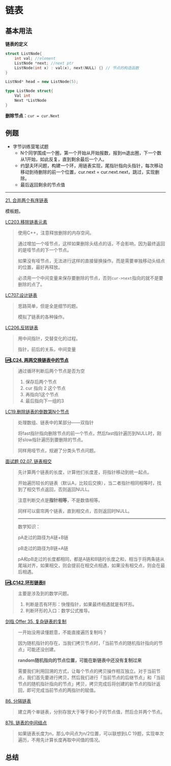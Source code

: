 链表
===

## 基本用法

**链表的定义**

```cpp
struct ListNode{
    int val; //element
    ListNode *next; //next ptr
    ListNode(int x) : val(x), next(NULL) {} // 节点的构造函数
}

ListNod* head = new ListNode(5);
```

```go
type ListNode struct{
    Val int
    Next *ListNode
}
```

**删除节点**：`cur = cur.Next`

## 例题

- 字节训练营笔试题
  - N个同学围成一个圈，第一个开始从开始报数，报到m退出圈，下一个数从1开始，如此反复，直到剩余最后一个人。
  - 约瑟夫环问题，构建一个环，用链表实现，尾指针指向头指针，每次移动移动到待删除的前一个位置，cur.next = cur.next.next，跳过，实现删除。
  - 最后返回剩余的节点值

---

[21. 合并两个有序链表](https://leetcode.cn/problems/merge-two-sorted-lists/)

模板题。

[LC203.移除链表元素](https://leetcode.cn/problems/remove-linked-list-elements/)

> 使用C++，注意释放删除的内存空间。
>
> 通过增加一个哑节点，这样如果删除头结点的话，不会影响，因为最终返回的是哑节点的下一个节点。
>
> 如果没有哑节点，无法进行这样的直接替换操作。而是需要单独移动头结点的位置，最好再释放。
>
> 必须用一个中间变量来保存要删除的节点，否则`cur->next`指向的就不是要删除的点了。

[LC707.设计链表](https://leetcode.cn/problems/design-linked-list/)

> 思路简单，但是全是细节的题。
>
> 模拟了链表的各种操作。

[LC206.反转链表](https://leetcode.cn/problems/reverse-linked-list/)

> 用中间指针，交替变化的过程。
>
> 指针，前后的关系，中间变量

**[🆙LC24. 两两交换链表中的节点](https://leetcode.cn/problems/swap-nodes-in-pairs/)**

> 通过循环判断后两个节点是否为空
>
> 1. 保存后两个节点
>2. cur 指向 2 这个节点
> 3. 再指向1这个节点
> 4. 最后指向下一组的3

[LC19.删除链表的倒数第N个节点](https://leetcode.cn/problems/remove-nth-node-from-end-of-list/)

> 处理数组、链表中的某部分——双指针
>
> 将fast指针指向删除节点的前一个节点，然后fast指针遍历到NULL时，刚好slow指针遍历到要删除的节点。
>
> 同样用哑节点，规避了分类头节点问题。
>

[面试题 02.07. 链表相交](https://leetcode.cn/problems/intersection-of-two-linked-lists-lcci/)

> 先计算两个链表的长度，计算他们长度差，将指针移动到统一起点。
>
> 开始遍历较长的链表（默认A，比较后交换），当二者指针相同相等时，找到了相交节点返回，否则返回NULL。
>
> 注意判断交点是**指针相等**，不是数值相等。
>
> 同样可以窗帘两个链表，直到相交点，否则返回时NULL。
>
> ---
>
> 数学知识：
>
> pA走过的路径为A链+B链
>
> pB走过的路径为B链+A链
>
> pA和pB走过的长度都相同，都是A链和B链的长度之和，相当于将两条链从尾端对齐，如果相交，则会提前在相交点相遇，如果没有相交点，则会在最后相遇。

**[🆙LC142.环形链表II](https://leetcode.cn/problems/linked-list-cycle-ii/)**

> 主要是涉及到的数学问题。
>
> 1. 判断是否有环形：快慢指针，如果最终相遇就是有环形。
> 2. 判断环形的入口：数学公式推导。

[剑指 Offer 35. 复杂链表的复制](https://leetcode.cn/problems/fu-za-lian-biao-de-fu-zhi-lcof/description/)

> 一开始没用读懂题意，不能直接遍历复制吗？
>
> 因为随机指针的存在，当我们拷贝节点时，「当前节点的随机指针指向的节点」可能还没创建。
>
> **random随机指向的节点位置，可能在新链表中还没有复制过来**
>
> 需要我们利用回溯的方式，让每个节点的拷贝操作相互独立。对于当前节点，我们首先要进行拷贝，然后我们进行「当前节点的后继节点」和「当前节点的随机指针指向的节点」拷贝，拷贝完成后将创建的新节点的指针返回，即可完成当前节点的两指针的赋值。

[86. 分隔链表](https://leetcode.cn/problems/partition-list/description/)

> 建立两个单链表，分别存放大于等于和小于的节点值，然后合并两个节点。

[876. 链表的中间结点](https://leetcode.cn/problems/middle-of-the-linked-list/description/)

> 如果链表长度为n，那么中间点为n/2位置，可以联想到LC 19题，实现单次遍历，不用先计算长度再取中间值的情况。

## 总结
